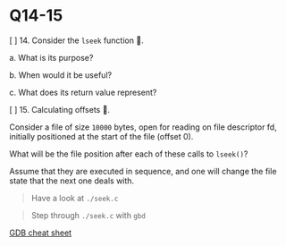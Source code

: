 Q14-15
==========================================

[ ] 14. Consider the `lseek` function 🔭.

a. What is its purpose?

b. When would it be useful?

c. What does its return value represent?


[ ] 15. Calculating offsets 🧮.

Consider a file of size `10000` bytes,
open for reading on file descriptor fd,
initially positioned at the start of the file (offset 0).

What will be the file position after each of these calls to `lseek()`?

Assume that they are executed in sequence,
and one will change the file state that the next one deals with.

> Have a look at `./seek.c`

> Step through `./seek.c` with `gbd`

[GDB cheat sheet](https://gist.github.com/rkubik/b96c23bd8ed58333de37f2b8cd052c30)
